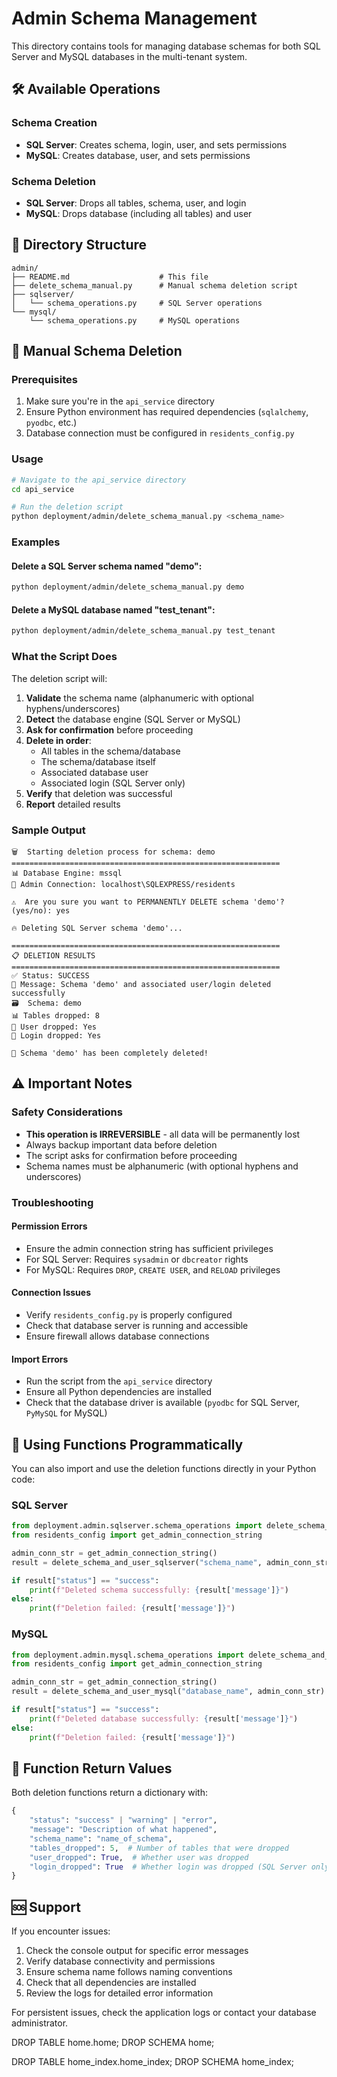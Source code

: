# Admin Schema Management

This directory contains tools for managing database schemas for both SQL Server and MySQL databases in the multi-tenant system.

## 🛠️ Available Operations

### Schema Creation
- **SQL Server**: Creates schema, login, user, and sets permissions
- **MySQL**: Creates database, user, and sets permissions

### Schema Deletion
- **SQL Server**: Drops all tables, schema, user, and login
- **MySQL**: Drops database (including all tables) and user

## 📁 Directory Structure

```
admin/
├── README.md                    # This file
├── delete_schema_manual.py      # Manual schema deletion script
├── sqlserver/
│   └── schema_operations.py     # SQL Server operations
└── mysql/
    └── schema_operations.py     # MySQL operations
```

## 🚀 Manual Schema Deletion

### Prerequisites
1. Make sure you're in the `api_service` directory
2. Ensure Python environment has required dependencies (`sqlalchemy`, `pyodbc`, etc.)
3. Database connection must be configured in `residents_config.py`

### Usage

```bash
# Navigate to the api_service directory
cd api_service

# Run the deletion script
python deployment/admin/delete_schema_manual.py <schema_name>
```

### Examples

#### Delete a SQL Server schema named "demo":
```bash
python deployment/admin/delete_schema_manual.py demo
```

#### Delete a MySQL database named "test_tenant":
```bash
python deployment/admin/delete_schema_manual.py test_tenant
```

### What the Script Does

The deletion script will:

1. **Validate** the schema name (alphanumeric with optional hyphens/underscores)
2. **Detect** the database engine (SQL Server or MySQL)
3. **Ask for confirmation** before proceeding
4. **Delete in order**:
   - All tables in the schema/database
   - The schema/database itself
   - Associated database user
   - Associated login (SQL Server only)
5. **Verify** that deletion was successful
6. **Report** detailed results

### Sample Output

```
🗑️  Starting deletion process for schema: demo
============================================================
📊 Database Engine: mssql
🔗 Admin Connection: localhost\SQLEXPRESS/residents

⚠️  Are you sure you want to PERMANENTLY DELETE schema 'demo'? (yes/no): yes

🔥 Deleting SQL Server schema 'demo'...

============================================================
📋 DELETION RESULTS
============================================================
✅ Status: SUCCESS
📝 Message: Schema 'demo' and associated user/login deleted successfully
🗃️  Schema: demo
📊 Tables dropped: 8
👤 User dropped: Yes
🔐 Login dropped: Yes

🎉 Schema 'demo' has been completely deleted!
```

## ⚠️ Important Notes

### Safety Considerations
- **This operation is IRREVERSIBLE** - all data will be permanently lost
- Always backup important data before deletion
- The script asks for confirmation before proceeding
- Schema names must be alphanumeric (with optional hyphens and underscores)

### Troubleshooting

#### Permission Errors
- Ensure the admin connection string has sufficient privileges
- For SQL Server: Requires `sysadmin` or `dbcreator` rights
- For MySQL: Requires `DROP`, `CREATE USER`, and `RELOAD` privileges

#### Connection Issues
- Verify `residents_config.py` is properly configured
- Check that database server is running and accessible
- Ensure firewall allows database connections

#### Import Errors
- Run the script from the `api_service` directory
- Ensure all Python dependencies are installed
- Check that the database driver is available (`pyodbc` for SQL Server, `PyMySQL` for MySQL)

## 🔧 Using Functions Programmatically

You can also import and use the deletion functions directly in your Python code:

### SQL Server
```python
from deployment.admin.sqlserver.schema_operations import delete_schema_and_user_sqlserver
from residents_config import get_admin_connection_string

admin_conn_str = get_admin_connection_string()
result = delete_schema_and_user_sqlserver("schema_name", admin_conn_str)

if result["status"] == "success":
    print(f"Deleted schema successfully: {result['message']}")
else:
    print(f"Deletion failed: {result['message']}")
```

### MySQL
```python
from deployment.admin.mysql.schema_operations import delete_schema_and_user_mysql
from residents_config import get_admin_connection_string

admin_conn_str = get_admin_connection_string()
result = delete_schema_and_user_mysql("database_name", admin_conn_str)

if result["status"] == "success":
    print(f"Deleted database successfully: {result['message']}")
else:
    print(f"Deletion failed: {result['message']}")
```

## 📝 Function Return Values

Both deletion functions return a dictionary with:

```python
{
    "status": "success" | "warning" | "error",
    "message": "Description of what happened",
    "schema_name": "name_of_schema",
    "tables_dropped": 5,  # Number of tables that were dropped
    "user_dropped": True,  # Whether user was dropped
    "login_dropped": True  # Whether login was dropped (SQL Server only)
}
```

## 🆘 Support

If you encounter issues:

1. Check the console output for specific error messages
2. Verify database connectivity and permissions
3. Ensure schema name follows naming conventions
4. Check that all dependencies are installed
5. Review the logs for detailed error information

For persistent issues, check the application logs or contact your database administrator.

DROP TABLE home.home;
DROP SCHEMA home;

DROP TABLE home_index.home_index;
DROP SCHEMA home_index;